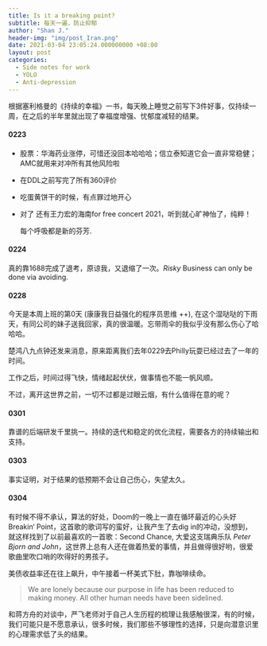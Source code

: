```yaml
---
title: Is it a breaking point?
subtitle: 每天一遍，防止抑郁
author: "Shan J."
header-img: "img/post_Iran.png"
date: 2021-03-04 23:05:24.000000000 +08:00
layout: post
categories:
  - Side notes for work
  - YOLO
  - Anti-depression
---
```


根据塞利格曼的《持续的幸福》一书，每天晚上睡觉之前写下3件好事，仅持续一周，在之后的半年里就出现了幸福度增强、忧郁度减轻的结果。

#### 0223

- 股票：华海药业涨停，可惜还没回本哈哈哈；信立泰知道它会一直非常稳健；AMC就用来对冲所有其他风险啦

- 在DDL之前写完了所有360评价

- 吃蛋黄饼干的时候，有点罪过地开心

- 对了 还有王力宏的海南for free concert 2021，听到就心旷神怡了，纯粹！

  每个呼吸都是新的芬芳.

#### 0224

真的靠1688完成了退考，原谅我，又退缩了一次。*Risky* Business can only be done via avoiding.

#### 0228

今天是本周上班的第0天 (康康我日益强化的程序员思维 ++),  在这个湿哒哒的下雨天，有同公司的妹子送我回家，真的很温暖。忘带雨伞的我似乎没有那么伤心了哈哈哈。

楚鸿八九点钟还发来消息，原来距离我们去年0229去Philly玩耍已经过去了一年的时间。

工作之后，时间过得飞快，情绪起起伏伏，做事情也不能一帆风顺。

不过，离开这世界之前，一切不过都是过眼云烟，有什么值得在意的呢？

#### 0301

靠谱的后端研发千里挑一。持续的迭代和稳定的优化流程，需要各方的持续输出和支持。

####  0303

事实证明，对于结果的低预期不会让自己伤心，失望太久。

#### 0304

有时候不得不承认，算法的好处，Doom的一晚上一直在循环最近的心头好Breakin‘ Point，这首歌的歌词写的蛮好，让我产生了去dig in的冲动，没想到，就这样找到了以前最喜欢的一首歌：Second Chance, 大爱这支瑞典乐队 *Peter Bjorn and John*，这世界上总有人还在做着热爱的事情，并且做得很好哟，很爱歌曲里吹口哨的吹得好的男孩子。

美债收益率还在往上飙升，中午接着一杯美式下肚，靠咖啡续命。

> We are lonely because our purpose in life has been reduced to making money.  All other human needs have been sidelined.

和蒋方舟的对谈中，严飞老师对于自己人生历程的梳理让我感触很深，有的时候，我们可能只是不愿意承认，很多时候，我们那些不够理性的选择，只是向潜意识里的心理需求低了头的结果。

